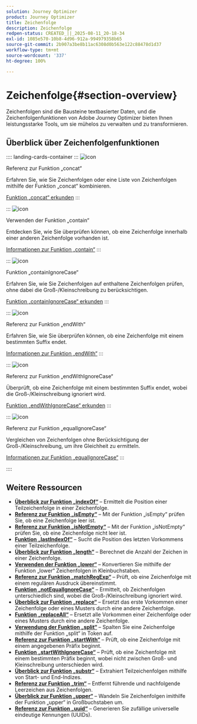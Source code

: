 ```yaml
---
solution: Journey Optimizer
product: Journey Optimizer
title: Zeichenfolge
description: Zeichenfolge
redpen-status: CREATED_||_2025-08-11_20-18-34
exl-id: 1085e570-10b8-4d96-912a-994979358b65
source-git-commit: 2b907a3be8b11ac6308d0b563e122c88478d1d37
workflow-type: tm+mt
source-wordcount: '337'
ht-degree: 100%

---
```


# Zeichenfolge{#section-overview}

Zeichenfolgen sind die Bausteine textbasierter Daten, und die Zeichenfolgenfunktionen von Adobe Journey Optimizer bieten Ihnen leistungsstarke Tools, um sie mühelos zu verwalten und zu transformieren.

## Überblick über Zeichenfolgenfunktionen

:::: landing-cards-container
:::
![icon](https://cdn.experienceleague.adobe.com/icons/code-branch.svg?lang=de)

Referenz zur Funktion „concat“

Erfahren Sie, wie Sie Zeichenfolgen oder eine Liste von Zeichenfolgen mithilfe der Funktion „concat“ kombinieren.

[Funktion „concat“ erkunden](../using/building-journeys/functions/functionconcat.md)
:::

:::
![icon](https://cdn.experienceleague.adobe.com/icons/code-branch.svg?lang=de)

Verwenden der Funktion „contain“

Entdecken Sie, wie Sie überprüfen können, ob eine Zeichenfolge innerhalb einer anderen Zeichenfolge vorhanden ist.

[Informationen zur Funktion „contain“](../using/building-journeys/functions/functioncontain.md)
:::

:::
![icon](https://cdn.experienceleague.adobe.com/icons/code-branch.svg?lang=de)

Funktion „containIgnoreCase“

Erfahren Sie, wie Sie Zeichenfolgen auf enthaltene Zeichenfolgen prüfen, ohne dabei die Groß-/Kleinschreibung zu berücksichtigen.

[Funktion „containIgnoreCase“ erkunden](../using/building-journeys/functions/functioncontainwithignorecase.md)
:::

:::
![icon](https://cdn.experienceleague.adobe.com/icons/code-branch.svg?lang=de)

Referenz zur Funktion „endWith“

Erfahren Sie, wie Sie überprüfen können, ob eine Zeichenfolge mit einem bestimmten Suffix endet.

[Informationen zur Funktion „endWith“](../using/building-journeys/functions/functionendwith.md)
:::

:::
![icon](https://cdn.experienceleague.adobe.com/icons/code-branch.svg?lang=de)

Referenz zur Funktion „endWithIgnoreCase“

Überprüft, ob eine Zeichenfolge mit einem bestimmten Suffix endet, wobei die Groß-/Kleinschreibung ignoriert wird.

[Funktion „endWithIgnoreCase“ erkunden](../using/building-journeys/functions/functionendwithignorecase.md)
:::

:::
![icon](https://cdn.experienceleague.adobe.com/icons/code-branch.svg?lang=de)

Referenz zur Funktion „equalIgnoreCase“

Vergleichen von Zeichenfolgen ohne Berücksichtigung der Groß-/Kleinschreibung, um ihre Gleichheit zu ermitteln.

[Informationen zur Funktion „equalIgnoreCase“](../using/building-journeys/functions/functionequalignorecase.md)
:::

::::


## Weitere Ressourcen

- **[Überblick zur Funktion „indexOf“](../using/building-journeys/functions/functionindexof.md)** – Ermittelt die Position einer Teilzeichenfolge in einer Zeichenfolge.
- **[Referenz zur Funktion „isEmpty“](../using/building-journeys/functions/functionisempty.md)** – Mit der Funktion „isEmpty“ prüfen Sie, ob eine Zeichenfolge leer ist.
- **[Referenz zur Funktion „isNotEmpty“](../using/building-journeys/functions/functionisnotempty.md)** – Mit der Funktion „isNotEmpty“ prüfen Sie, ob eine Zeichenfolge nicht leer ist.
- **[Funktion „lastIndexOf“](../using/building-journeys/functions/functionlastindexof.md)** – Sucht die Position des letzten Vorkommens einer Teilzeichenfolge.
- **[Überblick zur Funktion „length“](../using/building-journeys/functions/functionlength.md)** – Berechnet die Anzahl der Zeichen in einer Zeichenfolge.
- **[Verwenden der Funktion „lower“](../using/building-journeys/functions/functionlower.md)** – Konvertieren Sie mithilfe der Funktion „lower“ Zeichenfolgen in Kleinbuchstaben.
- **[Referenz zur Funktion „matchRegExp“](../using/building-journeys/functions/functionmatchregexp.md)** – Prüft, ob eine Zeichenfolge mit einem regulären Ausdruck übereinstimmt.
- **[Funktion „notEqualIgnoreCase“](../using/building-journeys/functions/functionnotequalignorecase.md)** – Ermittelt, ob Zeichenfolgen unterschiedlich sind, wobei die Groß-/Kleinschreibung ignoriert wird.
- **[Überblick zur Funktion „replace“](../using/building-journeys/functions/functionreplace.md)** – Ersetzt das erste Vorkommen einer Zeichenfolge oder eines Musters durch eine andere Zeichenfolge.
- **[Funktion „replaceAll“](../using/building-journeys/functions/functionreplaceall.md)** – Ersetzt alle Vorkommen einer Zeichenfolge oder eines Musters durch eine andere Zeichenfolge.
- **[Verwendung der Funktion „split“](../using/building-journeys/functions/functionsplit.md)** – Spalten Sie eine Zeichenfolge mithilfe der Funktion „split“ in Token auf.
- **[Referenz zur Funktion „startWith“](../using/building-journeys/functions/functionstartwith.md)** – Prüft, ob eine Zeichenfolge mit einem angegebenen Präfix beginnt.
- **[Funktion „startWithIgnoreCase“](../using/building-journeys/functions/functionstartwithignorecase.md)** – Prüft, ob eine Zeichenfolge mit einem bestimmten Präfix beginnt, wobei nicht zwischen Groß- und Kleinschreibung unterschieden wird.
- **[Überblick zur Funktion „substr“](../using/building-journeys/functions/functionsubstr.md)** – Extrahiert Teilzeichenfolgen mithilfe von Start- und End-Indizes.
- **[Referenz zur Funktion „trim“](../using/building-journeys/functions/functiontrim.md)** – Entfernt führende und nachfolgende Leerzeichen aus Zeichenfolgen.
- **[Überblick zur Funktion „upper“](../using/building-journeys/functions/functionupper.md)** – Wandeln Sie Zeichenfolgen imithilfe der Funktion „upper“ in Großbuchstaben um.
- **[Referenz zur Funktion „uuid“](../using/building-journeys/functions/functionuuid.md)** – Generieren Sie zufällige universelle eindeutige Kennungen (UUIDs).
